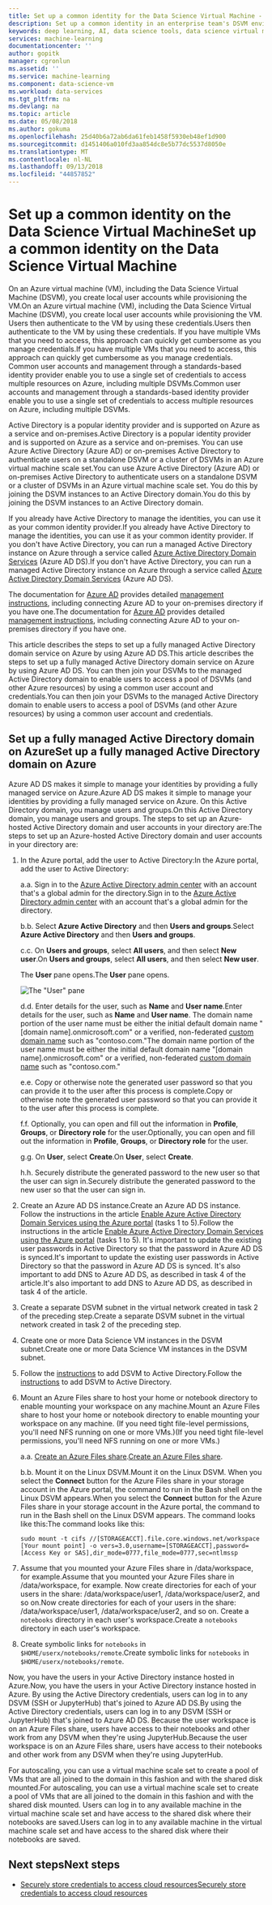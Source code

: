 ```yaml
---
title: Set up a common identity for the Data Science Virtual Machine - Azure | Microsoft Docs
description: Set up a common identity in an enterprise team's DSVM environments.
keywords: deep learning, AI, data science tools, data science virtual machine, geospatial analytics, team data science process
services: machine-learning
documentationcenter: ''
author: gopitk
manager: cgronlun
ms.assetid: ''
ms.service: machine-learning
ms.component: data-science-vm
ms.workload: data-services
ms.tgt_pltfrm: na
ms.devlang: na
ms.topic: article
ms.date: 05/08/2018
ms.author: gokuma
ms.openlocfilehash: 25d40b6a72ab6da61feb1458f5930eb48ef1d900
ms.sourcegitcommit: d1451406a010fd3aa854dc8e5b77dc5537d8050e
ms.translationtype: MT
ms.contentlocale: nl-NL
ms.lasthandoff: 09/13/2018
ms.locfileid: "44857852"
---
```

# <a name="set-up-a-common-identity-on-the-data-science-virtual-machine"></a><span data-ttu-id="39a29-104">Set up a common identity on the Data Science Virtual Machine</span><span class="sxs-lookup"><span data-stu-id="39a29-104">Set up a common identity on the Data Science Virtual Machine</span></span>

<span data-ttu-id="39a29-105">On an Azure virtual machine (VM), including the Data Science Virtual Machine (DSVM), you create local user accounts while provisioning the VM.</span><span class="sxs-lookup"><span data-stu-id="39a29-105">On an Azure virtual machine (VM), including the Data Science Virtual Machine (DSVM), you create local user accounts while provisioning the VM.</span></span> <span data-ttu-id="39a29-106">Users then authenticate to the VM by using these credentials.</span><span class="sxs-lookup"><span data-stu-id="39a29-106">Users then authenticate to the VM by using these credentials.</span></span> <span data-ttu-id="39a29-107">If you have multiple VMs that you need to access, this approach can quickly get cumbersome as you manage credentials.</span><span class="sxs-lookup"><span data-stu-id="39a29-107">If you have multiple VMs that you need to access, this approach can quickly get cumbersome as you manage credentials.</span></span> <span data-ttu-id="39a29-108">Common user accounts and  management through a standards-based identity provider enable you to use a single set of credentials to access multiple resources on Azure, including multiple DSVMs.</span><span class="sxs-lookup"><span data-stu-id="39a29-108">Common user accounts and  management through a standards-based identity provider enable you to use a single set of credentials to access multiple resources on Azure, including multiple DSVMs.</span></span> 

<span data-ttu-id="39a29-109">Active Directory is a popular identity provider and is supported on Azure as a service and on-premises.</span><span class="sxs-lookup"><span data-stu-id="39a29-109">Active Directory is a popular identity provider and is supported on Azure as a service and on-premises.</span></span> <span data-ttu-id="39a29-110">You can use Azure Active Directory (Azure AD) or on-premises Active Directory to authenticate users on a standalone DSVM or a cluster of DSVMs in an Azure virtual machine scale set.</span><span class="sxs-lookup"><span data-stu-id="39a29-110">You can use Azure Active Directory (Azure AD) or on-premises Active Directory to authenticate users on a standalone DSVM or a cluster of DSVMs in an Azure virtual machine scale set.</span></span> <span data-ttu-id="39a29-111">You do this by joining the DSVM instances to an Active Directory domain.</span><span class="sxs-lookup"><span data-stu-id="39a29-111">You do this by joining the DSVM instances to an Active Directory domain.</span></span> 

<span data-ttu-id="39a29-112">If you already have Active Directory to manage the identities, you can use it as your common identity provider.</span><span class="sxs-lookup"><span data-stu-id="39a29-112">If you already have Active Directory to manage the identities, you can use it as your common identity provider.</span></span> <span data-ttu-id="39a29-113">If you don't have Active Directory, you can run a managed Active Directory instance on Azure through a service called [Azure Active Directory Domain Services](https://docs.microsoft.com/azure/active-directory-domain-services/) (Azure AD DS).</span><span class="sxs-lookup"><span data-stu-id="39a29-113">If you don't have Active Directory, you can run a managed Active Directory instance on Azure through a service called [Azure Active Directory Domain Services](https://docs.microsoft.com/azure/active-directory-domain-services/) (Azure AD DS).</span></span> 

<span data-ttu-id="39a29-114">The documentation for [Azure AD](https://docs.microsoft.com/azure/active-directory/) provides detailed [management instructions](https://docs.microsoft.com/azure/active-directory/choose-hybrid-identity-solution#synchronized-identity), including connecting Azure AD to your on-premises directory if you have one.</span><span class="sxs-lookup"><span data-stu-id="39a29-114">The documentation for [Azure AD](https://docs.microsoft.com/azure/active-directory/) provides detailed [management instructions](https://docs.microsoft.com/azure/active-directory/choose-hybrid-identity-solution#synchronized-identity), including connecting Azure AD to your on-premises directory if you have one.</span></span> 

<span data-ttu-id="39a29-115">This article describes the steps to set up a fully managed Active Directory domain service on Azure by using Azure AD DS.</span><span class="sxs-lookup"><span data-stu-id="39a29-115">This article describes the steps to set up a fully managed Active Directory domain service on Azure by using Azure AD DS.</span></span> <span data-ttu-id="39a29-116">You can then join your DSVMs to the managed Active Directory domain to enable users to access a pool of DSVMs (and other Azure resources) by using a common user account and credentials.</span><span class="sxs-lookup"><span data-stu-id="39a29-116">You can then join your DSVMs to the managed Active Directory domain to enable users to access a pool of DSVMs (and other Azure resources) by using a common user account and credentials.</span></span> 

## <a name="set-up-a-fully-managed-active-directory-domain-on-azure"></a><span data-ttu-id="39a29-117">Set up a fully managed Active Directory domain on Azure</span><span class="sxs-lookup"><span data-stu-id="39a29-117">Set up a fully managed Active Directory domain on Azure</span></span>

<span data-ttu-id="39a29-118">Azure AD DS makes it simple to manage your identities by providing a fully managed service on Azure.</span><span class="sxs-lookup"><span data-stu-id="39a29-118">Azure AD DS makes it simple to manage your identities by providing a fully managed service on Azure.</span></span> <span data-ttu-id="39a29-119">On this Active Directory domain, you manage users and groups.</span><span class="sxs-lookup"><span data-stu-id="39a29-119">On this Active Directory domain, you manage users and groups.</span></span> <span data-ttu-id="39a29-120">The steps to set up an Azure-hosted Active Directory domain and user accounts in your directory are:</span><span class="sxs-lookup"><span data-stu-id="39a29-120">The steps to set up an Azure-hosted Active Directory domain and user accounts in your directory are:</span></span>

1. <span data-ttu-id="39a29-121">In the Azure portal, add the user to Active Directory:</span><span class="sxs-lookup"><span data-stu-id="39a29-121">In the Azure portal, add the user to Active Directory:</span></span> 

   <span data-ttu-id="39a29-122">a.</span><span class="sxs-lookup"><span data-stu-id="39a29-122">a.</span></span> <span data-ttu-id="39a29-123">Sign in to the [Azure Active Directory admin center](https://aad.portal.azure.com) with an account that's a global admin for the directory.</span><span class="sxs-lookup"><span data-stu-id="39a29-123">Sign in to the [Azure Active Directory admin center](https://aad.portal.azure.com) with an account that's a global admin for the directory.</span></span>
    
   <span data-ttu-id="39a29-124">b.</span><span class="sxs-lookup"><span data-stu-id="39a29-124">b.</span></span> <span data-ttu-id="39a29-125">Select **Azure Active Directory** and then **Users and groups**.</span><span class="sxs-lookup"><span data-stu-id="39a29-125">Select **Azure Active Directory** and then **Users and groups**.</span></span>
    
   <span data-ttu-id="39a29-126">c.</span><span class="sxs-lookup"><span data-stu-id="39a29-126">c.</span></span> <span data-ttu-id="39a29-127">On **Users and groups**, select **All users**, and then select **New user**.</span><span class="sxs-lookup"><span data-stu-id="39a29-127">On **Users and groups**, select **All users**, and then select **New user**.</span></span>
   
      <span data-ttu-id="39a29-128">The **User** pane opens.</span><span class="sxs-lookup"><span data-stu-id="39a29-128">The **User** pane opens.</span></span>
      
      ![The "User" pane](./media/add-user.png)
    
   <span data-ttu-id="39a29-130">d.</span><span class="sxs-lookup"><span data-stu-id="39a29-130">d.</span></span> <span data-ttu-id="39a29-131">Enter details for the user, such as **Name** and **User name**.</span><span class="sxs-lookup"><span data-stu-id="39a29-131">Enter details for the user, such as **Name** and **User name**.</span></span> <span data-ttu-id="39a29-132">The domain name portion of the user name must be either the initial default domain name "[domain name].onmicrosoft.com" or a verified, non-federated [custom domain name](../../active-directory/add-custom-domain.md) such as "contoso.com."</span><span class="sxs-lookup"><span data-stu-id="39a29-132">The domain name portion of the user name must be either the initial default domain name "[domain name].onmicrosoft.com" or a verified, non-federated [custom domain name](../../active-directory/add-custom-domain.md) such as "contoso.com."</span></span>
    
   <span data-ttu-id="39a29-133">e.</span><span class="sxs-lookup"><span data-stu-id="39a29-133">e.</span></span> <span data-ttu-id="39a29-134">Copy or otherwise note the generated user password so that you can provide it to the user after this process is complete.</span><span class="sxs-lookup"><span data-stu-id="39a29-134">Copy or otherwise note the generated user password so that you can provide it to the user after this process is complete.</span></span>
    
   <span data-ttu-id="39a29-135">f.</span><span class="sxs-lookup"><span data-stu-id="39a29-135">f.</span></span> <span data-ttu-id="39a29-136">Optionally, you can open and fill out the information in **Profile**, **Groups**, or **Directory role** for the user.</span><span class="sxs-lookup"><span data-stu-id="39a29-136">Optionally, you can open and fill out the information in **Profile**, **Groups**, or **Directory role** for the user.</span></span> 
    
   <span data-ttu-id="39a29-137">g.</span><span class="sxs-lookup"><span data-stu-id="39a29-137">g.</span></span> <span data-ttu-id="39a29-138">On **User**, select **Create**.</span><span class="sxs-lookup"><span data-stu-id="39a29-138">On **User**, select **Create**.</span></span>
    
   <span data-ttu-id="39a29-139">h.</span><span class="sxs-lookup"><span data-stu-id="39a29-139">h.</span></span> <span data-ttu-id="39a29-140">Securely distribute the generated password to the new user so that the user can sign in.</span><span class="sxs-lookup"><span data-stu-id="39a29-140">Securely distribute the generated password to the new user so that the user can sign in.</span></span>

1. <span data-ttu-id="39a29-141">Create an Azure AD DS instance.</span><span class="sxs-lookup"><span data-stu-id="39a29-141">Create an Azure AD DS instance.</span></span> <span data-ttu-id="39a29-142">Follow the instructions in the article [Enable Azure Active Directory Domain Services using the Azure portal](https://docs.microsoft.com/azure/active-directory-domain-services/active-directory-ds-getting-started) (tasks 1 to 5).</span><span class="sxs-lookup"><span data-stu-id="39a29-142">Follow the instructions in the article [Enable Azure Active Directory Domain Services using the Azure portal](https://docs.microsoft.com/azure/active-directory-domain-services/active-directory-ds-getting-started) (tasks 1 to 5).</span></span> <span data-ttu-id="39a29-143">It's important to update the existing user passwords in Active Directory so that the password in Azure AD DS is synced.</span><span class="sxs-lookup"><span data-stu-id="39a29-143">It's important to update the existing user passwords in Active Directory so that the password in Azure AD DS is synced.</span></span> <span data-ttu-id="39a29-144">It's also important to add DNS to Azure AD DS, as described in task 4 of the article.</span><span class="sxs-lookup"><span data-stu-id="39a29-144">It's also important to add DNS to Azure AD DS, as described in task 4 of the article.</span></span> 

1. <span data-ttu-id="39a29-145">Create a separate DSVM subnet in the virtual network created in task 2 of the preceding step.</span><span class="sxs-lookup"><span data-stu-id="39a29-145">Create a separate DSVM subnet in the virtual network created in task 2 of the preceding step.</span></span>
1. <span data-ttu-id="39a29-146">Create one or more Data Science VM instances in the DSVM subnet.</span><span class="sxs-lookup"><span data-stu-id="39a29-146">Create one or more Data Science VM instances in the DSVM subnet.</span></span> 
1. <span data-ttu-id="39a29-147">Follow the [instructions](https://docs.microsoft.com/azure/active-directory-domain-services/active-directory-ds-join-ubuntu-linux-vm ) to add DSVM to Active Directory.</span><span class="sxs-lookup"><span data-stu-id="39a29-147">Follow the [instructions](https://docs.microsoft.com/azure/active-directory-domain-services/active-directory-ds-join-ubuntu-linux-vm ) to add DSVM to Active Directory.</span></span> 
1. <span data-ttu-id="39a29-148">Mount an Azure Files share to host your home or notebook directory to enable mounting your workspace on any machine.</span><span class="sxs-lookup"><span data-stu-id="39a29-148">Mount an Azure Files share to host your home or notebook directory to enable mounting your workspace on any machine.</span></span> <span data-ttu-id="39a29-149">(If you need tight file-level permissions, you'll need NFS running on one or more VMs.)</span><span class="sxs-lookup"><span data-stu-id="39a29-149">(If you need tight file-level permissions, you'll need NFS running on one or more VMs.)</span></span>

   <span data-ttu-id="39a29-150">a.</span><span class="sxs-lookup"><span data-stu-id="39a29-150">a.</span></span> <span data-ttu-id="39a29-151">[Create an Azure Files share](../../storage/files/storage-how-to-create-file-share.md).</span><span class="sxs-lookup"><span data-stu-id="39a29-151">[Create an Azure Files share](../../storage/files/storage-how-to-create-file-share.md).</span></span>
    
   <span data-ttu-id="39a29-152">b.</span><span class="sxs-lookup"><span data-stu-id="39a29-152">b.</span></span> <span data-ttu-id="39a29-153">Mount it on the Linux DSVM.</span><span class="sxs-lookup"><span data-stu-id="39a29-153">Mount it on the Linux DSVM.</span></span> <span data-ttu-id="39a29-154">When you select the **Connect** button for the Azure Files share in your storage account in the Azure portal, the  command to run in the Bash shell on the Linux DSVM appears.</span><span class="sxs-lookup"><span data-stu-id="39a29-154">When you select the **Connect** button for the Azure Files share in your storage account in the Azure portal, the  command to run in the Bash shell on the Linux DSVM appears.</span></span> <span data-ttu-id="39a29-155">The command looks like this:</span><span class="sxs-lookup"><span data-stu-id="39a29-155">The command looks like this:</span></span>
   
   ```
   sudo mount -t cifs //[STORAGEACCT].file.core.windows.net/workspace [Your mount point] -o vers=3.0,username=[STORAGEACCT],password=[Access Key or SAS],dir_mode=0777,file_mode=0777,sec=ntlmssp
   ```
1. <span data-ttu-id="39a29-156">Assume that you mounted your Azure Files share in /data/workspace, for example.</span><span class="sxs-lookup"><span data-stu-id="39a29-156">Assume that you mounted your Azure Files share in /data/workspace, for example.</span></span> <span data-ttu-id="39a29-157">Now create directories for each of your users in the share: /data/workspace/user1, /data/workspace/user2, and so on.</span><span class="sxs-lookup"><span data-stu-id="39a29-157">Now create directories for each of your users in the share: /data/workspace/user1, /data/workspace/user2, and so on.</span></span> <span data-ttu-id="39a29-158">Create a `notebooks` directory in each user's workspace.</span><span class="sxs-lookup"><span data-stu-id="39a29-158">Create a `notebooks` directory in each user's workspace.</span></span> 
1. <span data-ttu-id="39a29-159">Create symbolic links for `notebooks` in `$HOME/userx/notebooks/remote`.</span><span class="sxs-lookup"><span data-stu-id="39a29-159">Create symbolic links for `notebooks` in `$HOME/userx/notebooks/remote`.</span></span>   

<span data-ttu-id="39a29-160">Now, you have the users in your Active Directory instance hosted in Azure.</span><span class="sxs-lookup"><span data-stu-id="39a29-160">Now, you have the users in your Active Directory instance hosted in Azure.</span></span> <span data-ttu-id="39a29-161">By using the Active Directory credentials, users can log in to any DSVM (SSH or JupyterHub) that's joined to Azure AD DS.</span><span class="sxs-lookup"><span data-stu-id="39a29-161">By using the Active Directory credentials, users can log in to any DSVM (SSH or JupyterHub) that's joined to Azure AD DS.</span></span> <span data-ttu-id="39a29-162">Because the user workspace is on an Azure Files share, users have access to their notebooks and other work from any DSVM when they're using JupyterHub.</span><span class="sxs-lookup"><span data-stu-id="39a29-162">Because the user workspace is on an Azure Files share, users have access to their notebooks and other work from any DSVM when they're using JupyterHub.</span></span> 

<span data-ttu-id="39a29-163">For autoscaling, you can use a virtual machine scale set to create a pool of VMs that are all joined to the domain in this fashion and with the shared disk mounted.</span><span class="sxs-lookup"><span data-stu-id="39a29-163">For autoscaling, you can use a virtual machine scale set to create a pool of VMs that are all joined to the domain in this fashion and with the shared disk mounted.</span></span> <span data-ttu-id="39a29-164">Users can log in to any available machine in the virtual machine scale set and have access to the shared disk where their notebooks are saved.</span><span class="sxs-lookup"><span data-stu-id="39a29-164">Users can log in to any available machine in the virtual machine scale set and have access to the shared disk where their notebooks are saved.</span></span> 

## <a name="next-steps"></a><span data-ttu-id="39a29-165">Next steps</span><span class="sxs-lookup"><span data-stu-id="39a29-165">Next steps</span></span>

* [<span data-ttu-id="39a29-166">Securely store credentials to access cloud resources</span><span class="sxs-lookup"><span data-stu-id="39a29-166">Securely store credentials to access cloud resources</span></span>](dsvm-secure-access-keys.md)



